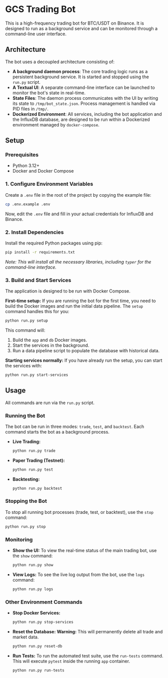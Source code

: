 # GCS Trading Bot

This is a high-frequency trading bot for BTC/USDT on Binance. It is designed to run as a background service and can be monitored through a command-line user interface.

## Architecture

The bot uses a decoupled architecture consisting of:
- **A background daemon process**: The core trading logic runs as a persistent background service. It is started and stopped using the `run.py` script.
- **A Textual UI**: A separate command-line interface can be launched to monitor the bot's state in real-time.
- **State Files**: The daemon process communicates with the UI by writing its state to `/tmp/bot_state.json`. Process management is handled via PID files in `/tmp/`.
- **Dockerized Environment**: All services, including the bot application and the InfluxDB database, are designed to be run within a Dockerized environment managed by `docker-compose`.

## Setup

### Prerequisites
- Python 3.12+
- Docker and Docker Compose

### 1. Configure Environment Variables

Create a `.env` file in the root of the project by copying the example file:
```bash
cp .env.example .env
```
Now, edit the `.env` file and fill in your actual credentials for InfluxDB and Binance.

### 2. Install Dependencies

Install the required Python packages using pip:
```bash
pip install -r requirements.txt
```
*Note: This will install all the necessary libraries, including `typer` for the command-line interface.*

### 3. Build and Start Services

The application is designed to be run with Docker Compose.

**First-time setup:**
If you are running the bot for the first time, you need to build the Docker images and run the initial data pipeline. The `setup` command handles this for you:
```bash
python run.py setup
```
This command will:
1. Build the `app` and `db` Docker images.
2. Start the services in the background.
3. Run a data pipeline script to populate the database with historical data.

**Starting services normally:**
If you have already run the setup, you can start the services with:
```bash
python run.py start-services
```

## Usage

All commands are run via the `run.py` script.

### Running the Bot

The bot can be run in three modes: `trade`, `test`, and `backtest`. Each command starts the bot as a background process.

- **Live Trading:**
  ```bash
  python run.py trade
  ```
- **Paper Trading (Testnet):**
  ```bash
  python run.py test
  ```
- **Backtesting:**
  ```bash
  python run.py backtest
  ```

### Stopping the Bot

To stop all running bot processes (trade, test, or backtest), use the `stop` command:
```bash
python run.py stop
```

### Monitoring

- **Show the UI:**
  To view the real-time status of the main trading bot, use the `show` command:
  ```bash
  python run.py show
  ```
- **View Logs:**
  To see the live log output from the bot, use the `logs` command:
  ```bash
  python run.py logs
  ```

### Other Environment Commands

- **Stop Docker Services:**
  ```bash
  python run.py stop-services
  ```
- **Reset the Database:**
  **Warning:** This will permanently delete all trade and market data.
  ```bash
  python run.py reset-db
  ```
- **Run Tests:**
  To run the automated test suite, use the `run-tests` command. This will execute `pytest` inside the running `app` container.
  ```bash
  python run.py run-tests
  ```
